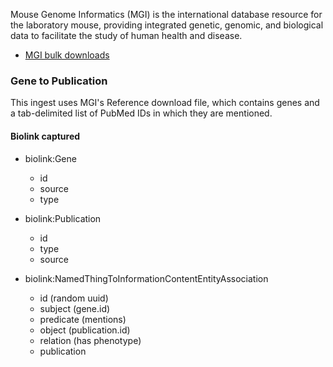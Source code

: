 Mouse Genome Informatics (MGI) is the international database resource for the laboratory mouse, providing integrated genetic, genomic, and biological data to facilitate the study of human health and disease.

* [MGI bulk downloads](http://www.informatics.jax.org/downloads/reports/index.html)

### Gene to Publication

This ingest uses MGI's Reference download file, which contains genes and a tab-delimited list of PubMed IDs in which they are mentioned. 

#### Biolink captured

* biolink:Gene
    * id
    * source
    * type

* biolink:Publication
    * id
    * type
    * source

* biolink:NamedThingToInformationContentEntityAssociation
    * id (random uuid)
    * subject (gene.id)
    * predicate (mentions)
    * object (publication.id)
    * relation (has phenotype)
    * publication

